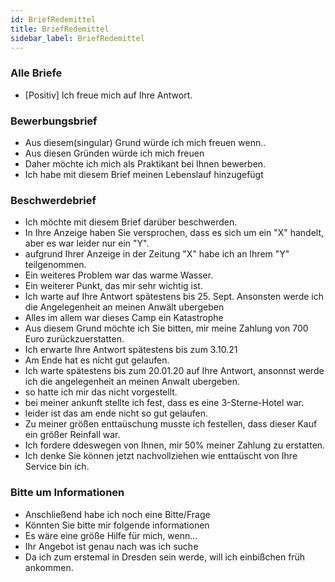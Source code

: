```yaml
---
id: BriefRedemittel
title: BriefRedemittel
sidebar_label: BriefRedemittel
---
```


### Alle Briefe

- [Positiv] Ich freue mich auf Ihre Antwort.

### Bewerbungsbrief

- Aus diesem(singular) Grund würde ich mich freuen wenn..
- Aus diesen Gründen würde ich mich freuen
- Daher möchte ich mich als Praktikant bei Ihnen bewerben.
- Ich habe mit diesem Brief meinen Lebenslauf hinzugefügt

### Beschwerdebrief

- Ich möchte mit diesem Brief darüber beschwerden.
- In Ihre Anzeige haben Sie versprochen, dass es sich um ein "X" handelt, aber es war leider nur ein "Y".
- aufgrund Ihrer Anzeige in der Zeitung "X" habe ich an Ihrem "Y" teilgenommen.
- Ein weiteres Problem war das warme Wasser.
- Ein weiterer Punkt, das mir sehr wichtig ist.
- Ich warte auf Ihre Antwort spätestens bis 25. Sept.
  Ansonsten werde ich die Angelegenheit an meinen Anwält ubergeben
- Alles im allem war dieses Camp ein Katastrophe
- Aus diesem Grund möchte ich Sie bitten, mir meine Zahlung von 700 Euro zurückzuerstatten.
- Ich erwarte Ihre Antwort spätestens bis zum 3.10.21
- Am Ende hat es nicht gut gelaufen.
- Ich warte spätestens bis zum 20.01.20 auf Ihre Antwort, ansonnst werde ich die angelegenheit an
  meinen Anwalt ubergeben.
- so hatte ich mir das nicht vorgestellt.
- bei meiner ankunft stellte ich fest, dass es eine 3-Sterne-Hotel war.
- leider ist das am ende nicht so gut gelaufen.
- Zu meiner größen enttaüschung musste ich festellen, dass dieser Kauf ein größer Reinfall war.
- Ich fordere ddeswegen von Ihnen, mir 50% meiner Zahlung zu erstatten.
- Ich denke Sie können jetzt nachvollziehen wie enttaüscht von Ihre Service bin ich.

### Bitte um Informationen

- Anschließend habe ich noch eine Bitte/Frage
- Könnten Sie bitte mir folgende informationen
- Es wäre eine größe Hilfe für mich, wenn...
- Ihr Angebot ist genau nach was ich suche
- Da ich zum erstemal in Dresden sein werde, will ich einbißchen früh ankommen.

